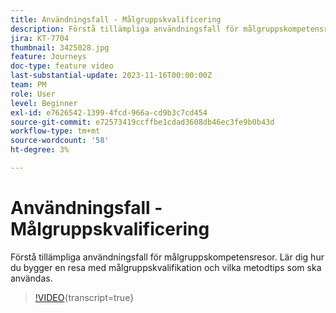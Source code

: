 ```yaml
---
title: Användningsfall - Målgruppskvalificering
description: Förstå tillämpliga användningsfall för målgruppskompetensresor. Lär dig hur du bygger en resa med målgruppskvalifikation och vilka metodtips som ska användas.
jira: KT-7704
thumbnail: 3425028.jpg
feature: Journeys
doc-type: feature video
last-substantial-update: 2023-11-16T00:00:00Z
team: PM
role: User
level: Beginner
exl-id: e7626542-1399-4fcd-966a-cd9b3c7cd454
source-git-commit: e72573419ccffbe1cdad3608db46ec3fe9b0b43d
workflow-type: tm+mt
source-wordcount: '58'
ht-degree: 3%

---
```


# Användningsfall - Målgruppskvalificering

Förstå tillämpliga användningsfall för målgruppskompetensresor. Lär dig hur du bygger en resa med målgruppskvalifikation och vilka metodtips som ska användas.

>[!VIDEO](https://video.tv.adobe.com/v/3446208?quality=12&learn=on&captions=swe){transcript=true}
